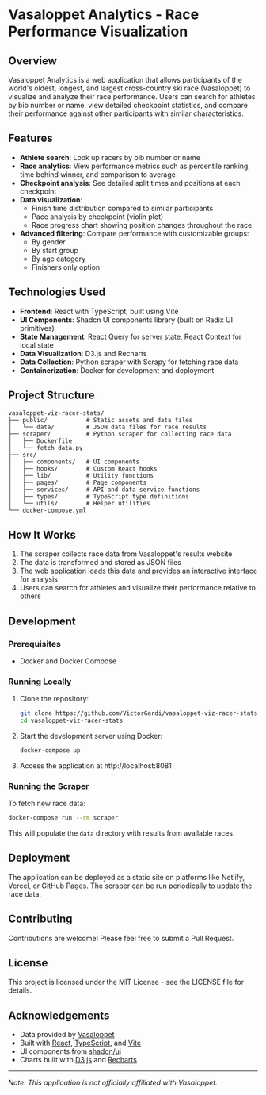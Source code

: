 
# Vasaloppet Analytics - Race Performance Visualization

## Overview

Vasaloppet Analytics is a web application that allows participants of the world's oldest, longest, and largest cross-country ski race (Vasaloppet) to visualize and analyze their race performance. Users can search for athletes by bib number or name, view detailed checkpoint statistics, and compare their performance against other participants with similar characteristics.

## Features

- **Athlete search**: Look up racers by bib number or name
- **Race analytics**: View performance metrics such as percentile ranking, time behind winner, and comparison to average
- **Checkpoint analysis**: See detailed split times and positions at each checkpoint
- **Data visualization**:
  - Finish time distribution compared to similar participants
  - Pace analysis by checkpoint (violin plot)
  - Race progress chart showing position changes throughout the race
- **Advanced filtering**: Compare performance with customizable groups:
  - By gender
  - By start group
  - By age category
  - Finishers only option

## Technologies Used

- **Frontend**: React with TypeScript, built using Vite
- **UI Components**: Shadcn UI components library (built on Radix UI primitives)
- **State Management**: React Query for server state, React Context for local state
- **Data Visualization**: D3.js and Recharts
- **Data Collection**: Python scraper with Scrapy for fetching race data
- **Containerization**: Docker for development and deployment

## Project Structure

```
vasaloppet-viz-racer-stats/
├── public/           # Static assets and data files
│   └── data/         # JSON data files for race results
├── scraper/          # Python scraper for collecting race data
│   ├── Dockerfile
│   └── fetch_data.py
├── src/
│   ├── components/   # UI components
│   ├── hooks/        # Custom React hooks
│   ├── lib/          # Utility functions
│   ├── pages/        # Page components
│   ├── services/     # API and data service functions
│   ├── types/        # TypeScript type definitions
│   └── utils/        # Helper utilities
└── docker-compose.yml
```

## How It Works

1. The scraper collects race data from Vasaloppet's results website
2. The data is transformed and stored as JSON files
3. The web application loads this data and provides an interactive interface for analysis
4. Users can search for athletes and visualize their performance relative to others

## Development

### Prerequisites

- Docker and Docker Compose

### Running Locally

1. Clone the repository:
   ```bash
   git clone https://github.com/VictorGardi/vasaloppet-viz-racer-stats.git
   cd vasaloppet-viz-racer-stats
   ```

2. Start the development server using Docker:
   ```bash
   docker-compose up
   ```

3. Access the application at http://localhost:8081

### Running the Scraper

To fetch new race data:

```bash
docker-compose run --rm scraper
```

This will populate the `data` directory with results from available races.

## Deployment

The application can be deployed as a static site on platforms like Netlify, Vercel, or GitHub Pages. The scraper can be run periodically to update the race data.

## Contributing

Contributions are welcome! Please feel free to submit a Pull Request.

## License

This project is licensed under the MIT License - see the LICENSE file for details.

## Acknowledgements

- Data provided by [Vasaloppet](https://results.vasaloppet.se/)
- Built with [React](https://reactjs.org/), [TypeScript](https://www.typescriptlang.org/), and [Vite](https://vitejs.dev/)
- UI components from [shadcn/ui](https://ui.shadcn.com/)
- Charts built with [D3.js](https://d3js.org/) and [Recharts](https://recharts.org/)

---

*Note: This application is not officially affiliated with Vasaloppet.*
